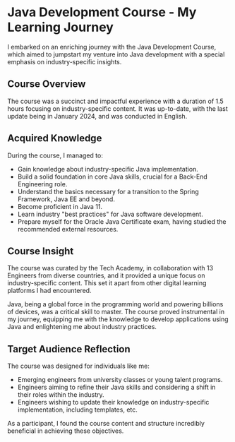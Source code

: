 # Java Development Course - My Learning Journey

I embarked on an enriching journey with the Java Development Course, which aimed to jumpstart my venture into Java development with a special emphasis on industry-specific insights.

## Course Overview

The course was a succinct and impactful experience with a duration of 1.5 hours focusing on industry-specific content. It was up-to-date, with the last update being in January 2024, and was conducted in English.

## Acquired Knowledge

During the course, I managed to:

- Gain knowledge about industry-specific Java implementation.
- Build a solid foundation in core Java skills, crucial for a Back-End Engineering role.
- Understand the basics necessary for a transition to the Spring Framework, Java EE and beyond.
- Become proficient in Java 11.
- Learn industry "best practices" for Java software development.
- Prepare myself for the Oracle Java Certificate exam, having studied the recommended external resources.

## Course Insight

The course was curated by the Tech Academy, in collaboration with 13 Engineers from diverse countries, and it provided a unique focus on industry-specific content. This set it apart from other digital learning platforms I had encountered.

Java, being a global force in the programming world and powering billions of devices, was a critical skill to master. The course proved instrumental in my journey, equipping me with the knowledge to develop applications using Java and enlightening me about industry practices.

## Target Audience Reflection

The course was designed for individuals like me:

- Emerging engineers from university classes or young talent programs.
- Engineers aiming to refine their Java skills and considering a shift in their roles within the industry.
- Engineers wishing to update their knowledge on industry-specific implementation, including templates, etc.

As a participant, I found the course content and structure incredibly beneficial in achieving these objectives.